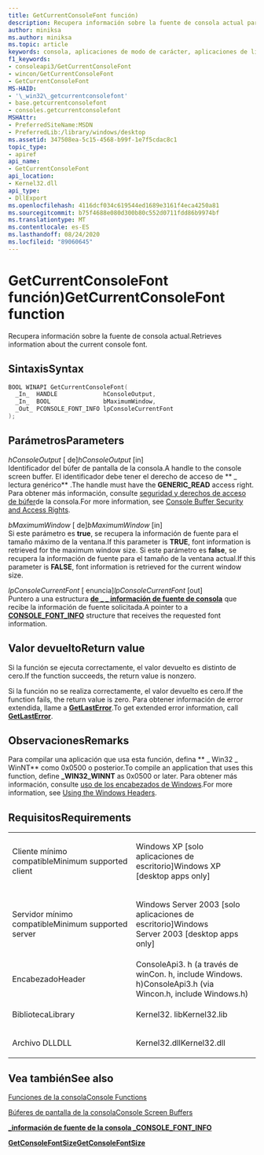 ```yaml
---
title: GetCurrentConsoleFont función)
description: Recupera información sobre la fuente de consola actual para un búfer de pantalla de la consola especificado.
author: miniksa
ms.author: miniksa
ms.topic: article
keywords: consola, aplicaciones de modo de carácter, aplicaciones de línea de comandos, aplicaciones de terminal, API de consola
f1_keywords:
- consoleapi3/GetCurrentConsoleFont
- wincon/GetCurrentConsoleFont
- GetCurrentConsoleFont
MS-HAID:
- '\_win32\_getcurrentconsolefont'
- base.getcurrentconsolefont
- consoles.getcurrentconsolefont
MSHAttr:
- PreferredSiteName:MSDN
- PreferredLib:/library/windows/desktop
ms.assetid: 347508ea-5c15-4568-b99f-1e7f5cdac8c1
topic_type:
- apiref
api_name:
- GetCurrentConsoleFont
api_location:
- Kernel32.dll
api_type:
- DllExport
ms.openlocfilehash: 4116dcf034c619544ed1689e3161f4eca4250a81
ms.sourcegitcommit: b75f4688e080d300b80c552d0711fdd86b9974bf
ms.translationtype: MT
ms.contentlocale: es-ES
ms.lasthandoff: 08/24/2020
ms.locfileid: "89060645"
---
```

# <a name="getcurrentconsolefont-function"></a><span data-ttu-id="d0a57-104">GetCurrentConsoleFont función)</span><span class="sxs-lookup"><span data-stu-id="d0a57-104">GetCurrentConsoleFont function</span></span>


<span data-ttu-id="d0a57-105">Recupera información sobre la fuente de consola actual.</span><span class="sxs-lookup"><span data-stu-id="d0a57-105">Retrieves information about the current console font.</span></span>

<a name="syntax"></a><span data-ttu-id="d0a57-106">Sintaxis</span><span class="sxs-lookup"><span data-stu-id="d0a57-106">Syntax</span></span>
------

```C
BOOL WINAPI GetCurrentConsoleFont(
  _In_  HANDLE             hConsoleOutput,
  _In_  BOOL               bMaximumWindow,
  _Out_ PCONSOLE_FONT_INFO lpConsoleCurrentFont
);
```

<a name="parameters"></a><span data-ttu-id="d0a57-107">Parámetros</span><span class="sxs-lookup"><span data-stu-id="d0a57-107">Parameters</span></span>
----------

<span data-ttu-id="d0a57-108">*hConsoleOutput* \[ de\]</span><span class="sxs-lookup"><span data-stu-id="d0a57-108">*hConsoleOutput* \[in\]</span></span>  
<span data-ttu-id="d0a57-109">Identificador del búfer de pantalla de la consola.</span><span class="sxs-lookup"><span data-stu-id="d0a57-109">A handle to the console screen buffer.</span></span> <span data-ttu-id="d0a57-110">El identificador debe tener el derecho de acceso de \*\* \_ lectura genérico\*\* .</span><span class="sxs-lookup"><span data-stu-id="d0a57-110">The handle must have the **GENERIC\_READ** access right.</span></span> <span data-ttu-id="d0a57-111">Para obtener más información, consulte [seguridad y derechos de acceso de búfer](console-buffer-security-and-access-rights.md)de la consola.</span><span class="sxs-lookup"><span data-stu-id="d0a57-111">For more information, see [Console Buffer Security and Access Rights](console-buffer-security-and-access-rights.md).</span></span>

<span data-ttu-id="d0a57-112">*bMaximumWindow* \[ de\]</span><span class="sxs-lookup"><span data-stu-id="d0a57-112">*bMaximumWindow* \[in\]</span></span>  
<span data-ttu-id="d0a57-113">Si este parámetro es **true**, se recupera la información de fuente para el tamaño máximo de la ventana.</span><span class="sxs-lookup"><span data-stu-id="d0a57-113">If this parameter is **TRUE**, font information is retrieved for the maximum window size.</span></span> <span data-ttu-id="d0a57-114">Si este parámetro es **false**, se recupera la información de fuente para el tamaño de la ventana actual.</span><span class="sxs-lookup"><span data-stu-id="d0a57-114">If this parameter is **FALSE**, font information is retrieved for the current window size.</span></span>

<span data-ttu-id="d0a57-115">*lpConsoleCurrentFont* \[ enuncia\]</span><span class="sxs-lookup"><span data-stu-id="d0a57-115">*lpConsoleCurrentFont* \[out\]</span></span>  
<span data-ttu-id="d0a57-116">Puntero a una estructura [**de \_ \_ información de fuente de consola**](console-font-info-str.md) que recibe la información de fuente solicitada.</span><span class="sxs-lookup"><span data-stu-id="d0a57-116">A pointer to a [**CONSOLE\_FONT\_INFO**](console-font-info-str.md) structure that receives the requested font information.</span></span>

<a name="return-value"></a><span data-ttu-id="d0a57-117">Valor devuelto</span><span class="sxs-lookup"><span data-stu-id="d0a57-117">Return value</span></span>
------------

<span data-ttu-id="d0a57-118">Si la función se ejecuta correctamente, el valor devuelto es distinto de cero.</span><span class="sxs-lookup"><span data-stu-id="d0a57-118">If the function succeeds, the return value is nonzero.</span></span>

<span data-ttu-id="d0a57-119">Si la función no se realiza correctamente, el valor devuelto es cero.</span><span class="sxs-lookup"><span data-stu-id="d0a57-119">If the function fails, the return value is zero.</span></span> <span data-ttu-id="d0a57-120">Para obtener información de error extendida, llame a [**GetLastError**](https://msdn.microsoft.com/library/windows/desktop/ms679360).</span><span class="sxs-lookup"><span data-stu-id="d0a57-120">To get extended error information, call [**GetLastError**](https://msdn.microsoft.com/library/windows/desktop/ms679360).</span></span>

<a name="remarks"></a><span data-ttu-id="d0a57-121">Observaciones</span><span class="sxs-lookup"><span data-stu-id="d0a57-121">Remarks</span></span>
-------

<span data-ttu-id="d0a57-122">Para compilar una aplicación que usa esta función, defina \*\* \_ Win32 \_ WinNT\*\* como 0x0500 o posterior.</span><span class="sxs-lookup"><span data-stu-id="d0a57-122">To compile an application that uses this function, define **\_WIN32\_WINNT** as 0x0500 or later.</span></span> <span data-ttu-id="d0a57-123">Para obtener más información, consulte [uso de los encabezados de Windows](https://msdn.microsoft.com/library/windows/desktop/aa383745).</span><span class="sxs-lookup"><span data-stu-id="d0a57-123">For more information, see [Using the Windows Headers](https://msdn.microsoft.com/library/windows/desktop/aa383745).</span></span>

<a name="requirements"></a><span data-ttu-id="d0a57-124">Requisitos</span><span class="sxs-lookup"><span data-stu-id="d0a57-124">Requirements</span></span>
------------

<table>
<colgroup>
<col width="50%" />
<col width="50%" />
</colgroup>
<tbody>
<tr class="odd">
<td><p><span data-ttu-id="d0a57-125">Cliente mínimo compatible</span><span class="sxs-lookup"><span data-stu-id="d0a57-125">Minimum supported client</span></span></p></td>
<td><p><span data-ttu-id="d0a57-126">Windows XP [solo aplicaciones de escritorio]</span><span class="sxs-lookup"><span data-stu-id="d0a57-126">Windows XP [desktop apps only]</span></span></p></td>
</tr>
<tr class="even">
<td><p><span data-ttu-id="d0a57-127">Servidor mínimo compatible</span><span class="sxs-lookup"><span data-stu-id="d0a57-127">Minimum supported server</span></span></p></td>
<td><p><span data-ttu-id="d0a57-128">Windows Server 2003 [solo aplicaciones de escritorio]</span><span class="sxs-lookup"><span data-stu-id="d0a57-128">Windows Server 2003 [desktop apps only]</span></span></p></td>
</tr>
<tr class="odd">
<td><p><span data-ttu-id="d0a57-129">Encabezado</span><span class="sxs-lookup"><span data-stu-id="d0a57-129">Header</span></span></p></td>
<td><span data-ttu-id="d0a57-130">ConsoleApi3. h (a través de winCon. h, include Windows. h)</span><span class="sxs-lookup"><span data-stu-id="d0a57-130">ConsoleApi3.h (via Wincon.h, include Windows.h)</span></span></td>
</tr>
<tr class="even">
<td><p><span data-ttu-id="d0a57-131">Biblioteca</span><span class="sxs-lookup"><span data-stu-id="d0a57-131">Library</span></span></p></td>
<td><span data-ttu-id="d0a57-132">Kernel32. lib</span><span class="sxs-lookup"><span data-stu-id="d0a57-132">Kernel32.lib</span></span></td>
</tr>
<tr class="odd">
<td><p><span data-ttu-id="d0a57-133">Archivo DLL</span><span class="sxs-lookup"><span data-stu-id="d0a57-133">DLL</span></span></p></td>
<td><span data-ttu-id="d0a57-134">Kernel32.dll</span><span class="sxs-lookup"><span data-stu-id="d0a57-134">Kernel32.dll</span></span></td>
</tr>
<tr class="even">
</tr>
<tr class="odd">
</tr>
<tr class="even">
</tr>
</tbody>
</table>

## <a name="span-idsee_alsospansee-also"></a><span data-ttu-id="d0a57-135"><span id="see_also"></span>Vea también</span><span class="sxs-lookup"><span data-stu-id="d0a57-135"><span id="see_also"></span>See also</span></span>


[<span data-ttu-id="d0a57-136">Funciones de la consola</span><span class="sxs-lookup"><span data-stu-id="d0a57-136">Console Functions</span></span>](console-functions.md)

[<span data-ttu-id="d0a57-137">Búferes de pantalla de la consola</span><span class="sxs-lookup"><span data-stu-id="d0a57-137">Console Screen Buffers</span></span>](console-screen-buffers.md)

[<span data-ttu-id="d0a57-138">**\_información de fuente de la consola \_**</span><span class="sxs-lookup"><span data-stu-id="d0a57-138">**CONSOLE\_FONT\_INFO**</span></span>](console-font-info-str.md)

[<span data-ttu-id="d0a57-139">**GetConsoleFontSize**</span><span class="sxs-lookup"><span data-stu-id="d0a57-139">**GetConsoleFontSize**</span></span>](getconsolefontsize.md)

 

 




